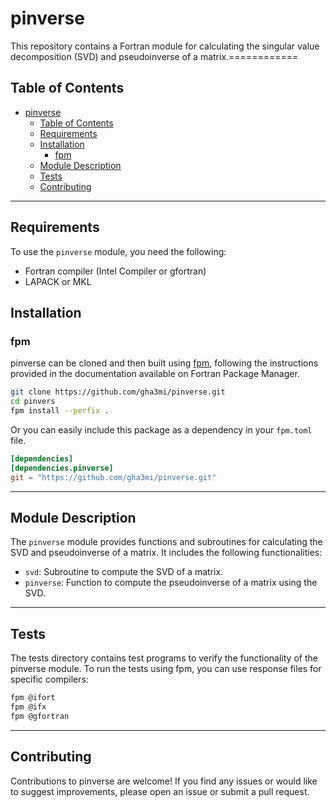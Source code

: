 # pinverse

This repository contains a Fortran module for calculating the singular value decomposition (SVD) and pseudoinverse of a matrix.============


## Table of Contents

- [pinverse](#pinverse)
  - [Table of Contents](#table-of-contents)
  - [Requirements](#requirements)
  - [Installation](#installation)
    - [fpm](#fpm)
  - [Module Description](#module-description)
  - [Tests](#tests)
  - [Contributing](#contributing)
-----
## Requirements
To use the `pinverse` module, you need the following:

- Fortran compiler (Intel Compiler or gfortran)
- LAPACK or MKL

## Installation

### fpm
pinverse can be cloned and then built using [fpm](https://github.com/fortran-lang/fpm), following the instructions provided in the documentation available on Fortran Package Manager.

```bash
git clone https://github.com/gha3mi/pinverse.git
cd pinvers
fpm install --perfix .
```

Or you can easily include this package as a dependency in your `fpm.toml` file.

```toml
[dependencies]
[dependencies.pinverse]
git = "https://github.com/gha3mi/pinverse.git"
```

-----
## Module Description

The `pinverse` module provides functions and subroutines for calculating the SVD and pseudoinverse of a matrix. It includes the following functionalities:

- `svd`: Subroutine to compute the SVD of a matrix.
- `pinverse`: Function to compute the pseudoinverse of a matrix using the SVD.
-----

## Tests

The tests directory contains test programs to verify the functionality of the pinverse module. To run the tests using fpm, you can use response files for specific compilers:

```bash
fpm @ifort
fpm @ifx
fpm @gfortran
```
-----

## Contributing

Contributions to pinverse are welcome! If you find any issues or would like to suggest improvements, please open an issue or submit a pull request.